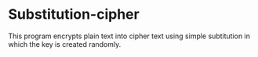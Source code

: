 # Substitution-cipher
This program encrypts plain text into cipher text using simple subtitution in which the key is created randomly.
